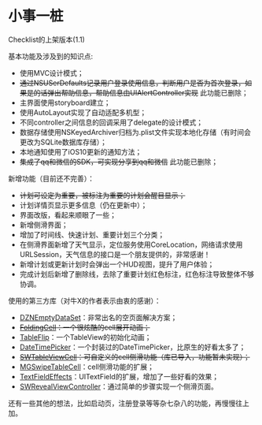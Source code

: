 # 小事一桩
Checklist的上架版本(1.1)

基本功能及涉及到的知识点:
* 使用MVC设计模式；
* ~~通过NSUSerDefaults记录用户登录使用信息，判断用户是否为首次登录，如果是的话弹出帮助信息，帮助信息由UIAlertController实现~~ 此功能已删除；
* 主界面使用storyboard建立；
* 使用AutoLayout实现了自动适配多机型；
* 不同controller之间信息的回调采用了delegate的设计模式；
* 数据存储使用NSKeyedArchiver归档为.plist文件实现本地化存储（有时间会更改为SQLite数据库存储）；
* 本地通知使用了iOS10更新的通知方法；
* ~~集成了qq和微信的SDK，可实现分享到qq和微信~~ 此功能已删除；

新增功能（目前还不完善）：
* ~~计划可设定为重要，被标注为重要的计划会醒目显示；~~
* 计划详情页显示更多信息（仍在更新中）；
* 界面改版，看起来顺眼了一些；
* 新增侧滑界面；
* 增加了时间线、快速计划、重要计划三个分类；
* 在侧滑界面新增了天气显示，定位服务使用CoreLocation，网络请求使用URLSession，天气信息的接口是一个朋友提供的，非常感谢！
* 新增计划或更新计划时会弹出一个HUD视图，提升了用户体验；
* 完成计划后新增了删除线，去除了重要计划红色标注，红色标注导致整体不够协调。

使用的第三方库（对牛X的作者表示由衷的感谢）：
* [DZNEmptyDataSet](https://github.com/dzenbot/DZNEmptyDataSet)：非常出名的空页面解决方案；
* ~~[FoldingCell](https://github.com/Ramotion/folding-cell)：一个很炫酷的cell展开动画；~~
* [TableFlip](https://github.com/mergesort/TableFlip)：一个TableView的初始化动画；
* [DateTimePicker](https://github.com/itsmeichigo/DateTimePicker)：一个封装过的DateTimePicker，比原生的好看太多了；
* ~~[SWTableViewCell](https://github.com/CEWendel/SWTableViewCell)：可自定义的cell侧滑功能（库已导入，功能暂未实现）；~~
* [MGSwipeTableCell](https://github.com/MortimerGoro/MGSwipeTableCell)：cell侧滑功能的扩展；
* [TextFieldEffects](https://github.com/raulriera/TextFieldEffects)：UITextField的扩展，增加了一些好看的效果；
* [SWRevealViewController](https://github.com/John-Lluch/SWRevealViewController)：通过简单的步骤实现一个侧滑页面。

还有一些其他的想法，比如启动页，注册登录等等杂七杂八的功能，再慢慢往上加。
